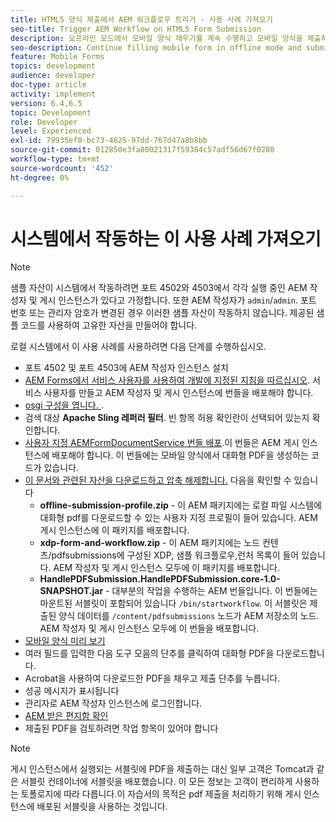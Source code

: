 ```yaml
---
title: HTML5 양식 제출에서 AEM 워크플로우 트리거 - 사용 사례 가져오기
seo-title: Trigger AEM Workflow on HTML5 Form Submission
description: 오프라인 모드에서 모바일 양식 채우기를 계속 수행하고 모바일 양식을 제출하여 AEM 워크플로우를 트리거합니다.
seo-description: Continue filling mobile form in offline mode and submit mobile form to trigger AEM workflow
feature: Mobile Forms
topics: development
audience: developer
doc-type: article
activity: implement
version: 6.4,6.5
topic: Development
role: Developer
level: Experienced
exl-id: 79935ef0-bc73-4625-97dd-767d47a8b8bb
source-git-commit: 012850e3fa80021317f59384c57adf56d67f0280
workflow-type: tm+mt
source-wordcount: '452'
ht-degree: 0%

---
```


# 시스템에서 작동하는 이 사용 사례 가져오기

>[!NOTE]
>
>샘플 자산이 시스템에서 작동하려면 포트 4502와 4503에서 각각 실행 중인 AEM 작성자 및 게시 인스턴스가 있다고 가정합니다. 또한 AEM 작성자가 `admin`/`admin`. 포트 번호 또는 관리자 암호가 변경된 경우 이러한 샘플 자산이 작동하지 않습니다. 제공된 샘플 코드를 사용하여 고유한 자산을 만들어야 합니다.

로컬 시스템에서 이 사용 사례를 사용하려면 다음 단계를 수행하십시오.

* 포트 4502 및 포트 4503에 AEM 작성자 인스턴스 설치
* [AEM Forms에서 서비스 사용자를 사용하여 개발에 지정된 지침을 따르십시오](https://experienceleague.adobe.com/docs/experience-manager-learn/forms/adaptive-forms/service-user-tutorial-develop.html). 서비스 사용자를 만들고 AEM 작성자 및 게시 인스턴스에 번들을 배포해야 합니다.
* [osgi 구성을 엽니다. ](http://localhost:4503/system/console/configMgr).
* 검색 대상  **Apache Sling 레퍼러 필터**. 빈 항목 허용 확인란이 선택되어 있는지 확인합니다.
* [사용자 지정 AEMFormDocumentService 번들 배포](/help/forms/assets/common-osgi-bundles/AEMFormsDocumentServices.core-1.0-SNAPSHOT.jar).이 번들은 AEM 게시 인스턴스에 배포해야 합니다. 이 번들에는 모바일 양식에서 대화형 PDF을 생성하는 코드가 있습니다.
* [이 문서와 관련된 자산을 다운로드하고 압축 해제합니다.](assets/offline-pdf-submission-assets.zip) 다음을 확인할 수 있습니다
   * **offline-submission-profile.zip** - 이 AEM 패키지에는 로컬 파일 시스템에 대화형 pdf를 다운로드할 수 있는 사용자 지정 프로필이 들어 있습니다. AEM 게시 인스턴스에 이 패키지를 배포합니다.
   * **xdp-form-and-workflow.zip** - 이 AEM 패키지에는 노드 컨텐츠/pdfsubmissions에 구성된 XDP, 샘플 워크플로우,런처 목록이 들어 있습니다. AEM 작성자 및 게시 인스턴스 모두에 이 패키지를 배포합니다.
   * **HandlePDFSubmission.HandlePDFSubmission.core-1.0-SNAPSHOT.jar** - 대부분의 작업을 수행하는 AEM 번들입니다. 이 번들에는 마운트된 서블릿이 포함되어 있습니다 `/bin/startworkflow`. 이 서블릿은 제출된 양식 데이터를 `/content/pdfsubmissions` 노드가 AEM 저장소의 노드. AEM 작성자 및 게시 인스턴스 모두에 이 번들을 배포합니다.
* [모바일 양식 미리 보기](http://localhost:4503/content/dam/formsanddocuments/testsubmision.xdp/jcr:content)
* 여러 필드를 입력한 다음 도구 모음의 단추를 클릭하여 대화형 PDF을 다운로드합니다.
* Acrobat을 사용하여 다운로드한 PDF을 채우고 제출 단추를 누릅니다.
* 성공 메시지가 표시됩니다
* 관리자로 AEM 작성자 인스턴스에 로그인합니다.
* [AEM 받은 편지함 확인](http://localhost:4502/aem/inbox)
* 제출된 PDF을 검토하려면 작업 항목이 있어야 합니다

>[!NOTE]
>
>게시 인스턴스에서 실행되는 서블릿에 PDF을 제출하는 대신 일부 고객은 Tomcat과 같은 서블릿 컨테이너에 서블릿을 배포했습니다. 이 모든 정보는 고객이 편리하게 사용하는 토폴로지에 따라 다릅니다.이 자습서의 목적은 pdf 제출을 처리하기 위해 게시 인스턴스에 배포된 서블릿을 사용하는 것입니다.
